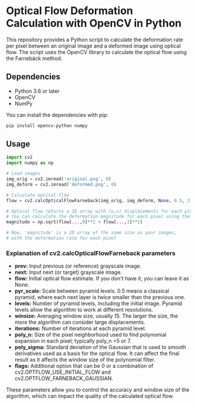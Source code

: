 # Optical Flow Deformation Calculation with OpenCV in Python

This repository provides a Python script to calculate the deformation rate per pixel between an original image and a deformed image using optical flow. The script uses the OpenCV library to calculate the optical flow using the Farnebäck method.

## Dependencies

- Python 3.6 or later
- OpenCV
- NumPy

You can install the dependencies with pip:

```bash
pip install opencv-python numpy
```

## Usage

```python
import cv2
import numpy as np

# Load images
img_orig = cv2.imread('original.png', 0)
img_deform = cv2.imread('deformed.png', 0)

# Calculate optical flow
flow = cv2.calcOpticalFlowFarneback(img_orig, img_deform, None, 0.5, 3, 15, 3, 5, 1.2, 0)

# Optical flow returns a 2D array with (u,v) displacements for each pixel
# You can calculate the deformation magnitude for each pixel using the Euclidean norm
magnitude = np.sqrt(flow[...,0]**2 + flow[...,1]**2)

# Now, 'magnitude' is a 2D array of the same size as your images, 
# with the deformation rate for each pixel
```

### Explanation of cv2.calcOpticalFlowFarneback parameters

- **prev:** Input previous (or reference) grayscale image.
- **next:** Input next (or target) grayscale image.
- **flow:** Initial optical flow estimate. If you don't have it, you can leave it as None.
- **pyr_scale:** Scale between pyramid levels. 0.5 means a classical pyramid, where each next layer is twice smaller than the previous one.
- **levels:** Number of pyramid levels, including the initial image. Pyramid levels allow the algorithm to work at different resolutions.
- **winsize:** Averaging window size, usually 15. The larger the size, the more the algorithm can consider large displacements.
- **iterations:** Number of iterations at each pyramid level.
- **poly_n:** Size of the pixel neighborhood used to find polynomial expansion in each pixel; typically poly_n =5 or 7.
- **poly_sigma:** Standard deviation of the Gaussian that is used to smooth derivatives used as a basis for the optical flow. It can affect the final result as it affects the window size of the polynomial filter.
- **flags:** Additional option that can be 0 or a combination of cv2.OPTFLOW_USE_INITIAL_FLOW and cv2.OPTFLOW_FARNEBACK_GAUSSIAN.

These parameters allow you to control the accuracy and window size of the algorithm, which can impact the quality of the calculated optical flow.
